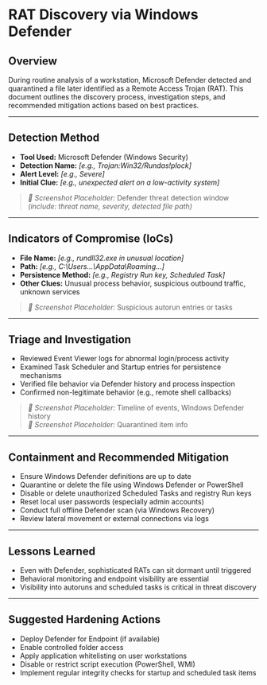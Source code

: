 # RAT Discovery via Windows Defender

## Overview

During routine analysis of a workstation, Microsoft Defender detected and quarantined a file later identified as a Remote Access Trojan (RAT). This document outlines the discovery process, investigation steps, and recommended mitigation actions based on best practices.

---

## Detection Method

- **Tool Used:** Microsoft Defender (Windows Security)
- **Detection Name:** _[e.g., Trojan:Win32/Rundas!plock]_
- **Alert Level:** _[e.g., Severe]_
- **Initial Clue:** _[e.g., unexpected alert on a low-activity system]_

> _📸 Screenshot Placeholder:_ Defender threat detection window  
> _(include: threat name, severity, detected file path)_

---

## Indicators of Compromise (IoCs)

- **File Name:** _[e.g., rundll32.exe in unusual location]_
- **Path:** _[e.g., C:\Users\...\AppData\Roaming\...]_
- **Persistence Method:** _[e.g., Registry Run key, Scheduled Task]_
- **Other Clues:** Unusual process behavior, suspicious outbound traffic, unknown services

> _📸 Screenshot Placeholder:_ Suspicious autorun entries or tasks

---

## Triage and Investigation

- Reviewed Event Viewer logs for abnormal login/process activity
- Examined Task Scheduler and Startup entries for persistence mechanisms
- Verified file behavior via Defender history and process inspection
- Confirmed non-legitimate behavior (e.g., remote shell callbacks)

> _📸 Screenshot Placeholder:_ Timeline of events, Windows Defender history  
> _📸 Screenshot Placeholder:_ Quarantined item info

---

## Containment and Recommended Mitigation

- Ensure Windows Defender definitions are up to date
- Quarantine or delete the file using Windows Defender or PowerShell
- Disable or delete unauthorized Scheduled Tasks and registry Run keys
- Reset local user passwords (especially admin accounts)
- Conduct full offline Defender scan (via Windows Recovery)
- Review lateral movement or external connections via logs

---

## Lessons Learned

- Even with Defender, sophisticated RATs can sit dormant until triggered
- Behavioral monitoring and endpoint visibility are essential
- Visibility into autoruns and scheduled tasks is critical in threat discovery

---

## Suggested Hardening Actions

- Deploy Defender for Endpoint (if available)
- Enable controlled folder access
- Apply application whitelisting on user workstations
- Disable or restrict script execution (PowerShell, WMI)
- Implement regular integrity checks for startup and scheduled task items
